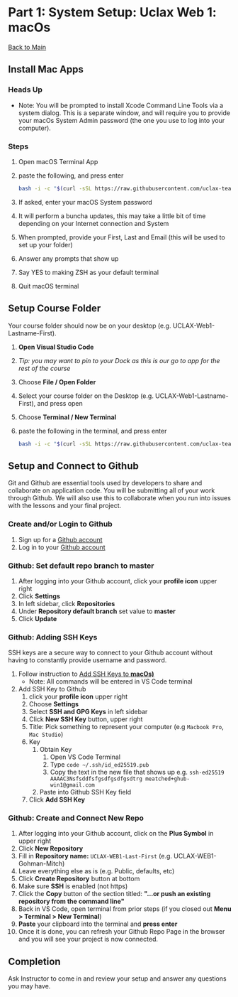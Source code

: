 # Part 1: System Setup: Uclax Web 1: macOs

[Back to Main](../../../../readme.md)

## Install Mac Apps

### Heads Up

-   Note: You will be prompted to install Xcode Command Line Tools via a system dialog. This is a separate window, and will require you to provide your macOs System Admin password (the one you use to log into your computer).

### Steps

1. Open macOS Terminal App
2. paste the following, and press enter

    ```bash
    bash -i -c "$(curl -sSL https://raw.githubusercontent.com/uclax-teach/uclax-web1-gohman-mitch-2025/refs/heads/master/_course_support/scripts/macOs-v7/1.macOs-mac-apps.sh)"
    ```

3. If asked, enter your macOS System password
4. It will perform a buncha updates, this may take a little bit of time depending on your Internet connection and System
5. When prompted, provide your First, Last and Email (this will be used to set up your folder)
6. Answer any prompts that show up
7. Say YES to making ZSH as your default terminal
8. Quit macOS terminal

## Setup Course Folder

Your course folder should now be on your desktop (e.g. UCLAX-Web1-Lastname-First).

1. **Open Visual Studio Code**
2. _Tip: you may want to pin to your Dock as this is our go to app for the rest of the course_
3. Choose **File / Open Folder**
4. Select your course folder on the Desktop (e.g. UCLAX-Web1-Lastname-First), and press open
5. Choose **Terminal / New Terminal**
6. paste the following in the terminal, and press enter

    ```bash
    bash -i -c "$(curl -sSL https://raw.githubusercontent.com/uclax-teach/uclax-web1-gohman-mitch-2025/refs/heads/master/_course_support/scripts/macOs-v7/2.macOs-zsh-course-folder.sh)"
    ```

## Setup and Connect to Github

Git and Github are essential tools used by developers to share and collaborate on application code. You will be submitting all of your work through Github. We will also use this to collaborate when you run into issues with the lessons and your final project.

### Create and/or Login to Github

1. Sign up for a [Github account](https://github.com/join)
2. Log in to your [Github account](https://github.com/login)

### Github: Set default repo branch to master

1. After logging into your Github account, click your **profile icon** upper right
2. Click **Settings**
3. In left sidebar, click **Repositories**
4. Under **Repository default branch** set value to **master**
5. Click **Update**

### Github: Adding SSH Keys

SSH keys are a secure way to connect to your Github account without having to constantly provide username and password.

1. Follow instruction to [Add SSH Keys to **macOs)**](https://docs.github.com/en/authentication/connecting-to-github-with-ssh/generating-a-new-ssh-key-and-adding-it-to-the-ssh-agent?platform=mac)
    - Note: All commands will be entered in VS Code terminal
2. Add SSH Key to Github
    1. click your **profile icon** upper right
    2. Choose **Settings**
    3. Select **SSH and GPG Keys** in left sidebar
    4. Click **New SSH Key** button, upper right
    5. Title: Pick something to represent your computer (e.g `Macbook Pro`, `Mac Studio`)
    6. Key
        1. Obtain Key
            1. Open VS Code Terminal
            2. Type `code ~/.ssh/id_ed25519.pub`
            3. Copy the text in the new file that shows up e.g. `ssh-ed25519 AAAAC3Nsfsddfsfgsdfgsdfgsdtrg meatched+ghub-win1@gmail.com`
        2. Paste into Github SSH Key field
    7. Click **Add SSH Key**

### Github: Create and Connect New Repo

1. After logging into your Github account, click on the **Plus Symbol** in upper right
2. Click **New Repository**
3. Fill in **Repository name:** `UCLAX-WEB1-Last-First` (e.g. UCLAX-WEB1-Gohman-Mitch)
4. Leave everything else as is (e.g. Public, defaults, etc)
5. Click **Create Repository** button at bottom
6. Make sure **SSH** is enabled (not https)
7. Click the **Copy** button of the section titled: **"…or push an existing repository from the command line"**
8. Back in VS Code, open terminal from prior steps (if you closed out **Menu > Terminal > New Terminal**)
9. **Paste** your clipboard into the terminal and **press enter**
10. Once it is done, you can refresh your Github Repo Page in the browser and you will see your project is now connected.

## Completion

Ask Instructor to come in and review your setup and answer any questions you may have.
